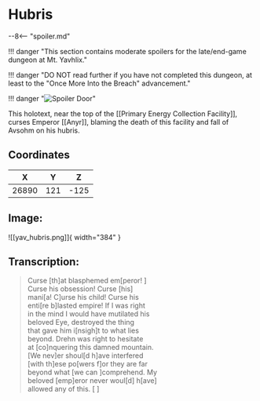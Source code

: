 # Hubris

--8<-- "spoiler.md"

!!! danger "This section contains moderate spoilers for the late/end-game dungeon at Mt. Yavhlix."

!!! danger "DO NOT read further if you have not completed this dungeon, at least to the "Once More Into the Breach" advancement."

!!! danger "![Spoiler Door](/assets/img/spoiler_door.png)"

This holotext, near the top of the [[Primary Energy Collection Facility]], curses Emperor [[Anyr]], blaming the death of this facility and fall of Avsohm on his hubris.

## Coordinates
| **X** | **Y** | **Z** |
| :---: | :---: | :---: |
| 26890 |  121  | -125 |

## Image:

![[yav_hubris.png]]{ width="384" }

## Transcription:
> Curse [th]at blasphemed em[peror!       ] <br>
Curse his obsession! Curse [his] <br>
mani[a! C]urse his child! Curse his <br>
enti[re b]lasted empire! If I was right <br>
in the mind I would have mutilated his <br>
beloved Eye, destroyed the thing <br>
that gave him i[nsigh]t to what lies <br>
beyond. Drehn was right to hesitate <br>
at [co]nquering this damned mountain. <br>
[We nev]er shoul[d h]ave interfered <br>
[with th]ese po[wers f]or they are far <br>
beyond what [we can ]comprehend. My <br>
beloved [emp]eror never woul[d] h[ave] <br>
allowed any of this.                        [    ]

